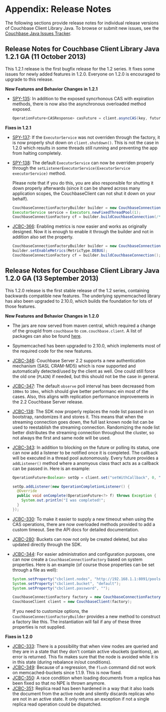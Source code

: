 # Appendix: Release Notes

The following sections provide release notes for individual release versions of
Couchbase Client Library Java. To browse or submit new issues, see the [Couchbase 
Java Issues Tracker](http://www.couchbase.com/issues/browse/JCBC).

<a id="couchbase-sdk-java-rn_1-2-1a"></a>

## Release Notes for Couchbase Client Library Java 1.2.1 GA (11 October 2013)

This 1.2.1 release is the first bugfix release for the 1.2 series. It fixes some
issues for newly added features in 1.2.0. Everyone on 1.2.0 is encouraged to
upgrade to this release.


**New Features and Behavior Changes in 1.2.1**

 * [SPY-135](http://www.couchbase.com/issues/browse/SPY-135): In addition to the 
   exposed syncrhonous CAS with expiration methods, there is now also the asynchronous
   overloaded method exposed.

   ```java
   OperationFuture<CASResponse> casFuture = client.asyncCAS(key, future.getCas(), 2, value);
   ```

**Fixes in 1.2.1**

 * [SPY-137](http://www.couchbase.com/issues/browse/SPY-137): If the `ExecutorService` was not
   overriden through the factory, it is now properly shut down on `client.shutdown()`. This is
   not the case in 1.2.0 which results in some threads still running and preventing the app
   from halting completely.
 * [SPY-138](http://www.couchbase.com/issues/browse/SPY-138): The default `ExecutorService`
   can now be overriden properly through the `setListenerExecutorService(ExecutorService executorService)`
   method.

   Please note that if you do this, you are also responsible for shutting it down properly 
   afterwards (since it can be shared across many application scopes, the CouchbaseClient can
   not shut it down on your behalf).

   ```java
   CouchbaseConnectionFactoryBuilder builder = new CouchbaseConnectionFactoryBuilder();
   ExecutorService service = Executors.newFixedThreadPool(1);
   CouchbaseConnectionFactory cf = builder.buildCouchbaseConnection(/*...*/);
   ```
 * [JCBC-366](http://www.couchbase.com/issues/browse/JCBC-366): Enabling metrics is now easier
   and works as originally designed. Now it is enough to enable it through the builder and not
   in addition also set the property.

   ```java
   CouchbaseConnectionFactoryBuilder builder = new CouchbaseConnectionFactoryBuilder();
   builder.setEnableMetrics(MetricType.DEBUG);
   CouchbaseConnectionFactory cf = builder.buildCouchbaseConnection();
   ```

<a id="couchbase-sdk-java-rn_1-2-0a"></a>

## Release Notes for Couchbase Client Library Java 1.2.0 GA (13 September 2013)

This 1.2.0 release is the first stable release of the 1.2 series, containing
backwards compatible new features. The underlying spymemcached library has also
been upgraded to 2.10.0, which builds the foundation for lots of those features.


**New Features and Behavior Changes in 1.2.0**

 * The jars are now served from maven central, which required a change of
   the groupId from `couchbase` to `com.couchbase.client`. A list of packages
   can also be found [here](http://search.maven.org/#search%7Cga%7C1%7Ca%3A%22couchbase-client%22).
 * Spymemcached has been upgraded to 2.10.0, which implements most of the
   required code for the new features.
 * [JCBC-346](http://www.couchbase.com/issues/browse/JCBC-346): Couchbase Server 2.2 supports
   a new authentication mechanism (SASL CRAM-MD5) which is now supported and automatically
   detected/used by the client as well. One could still force the old one (`PLAIN`) if needed, 
   but this should not be the case in general.
 * [JCBC-347](http://www.couchbase.com/issues/browse/JCBC-347): The default `observe` poll interval
   has been decreased from `100ms` to `10ms`, which should give better performanc ein most of the
   cases. Also, this aligns with replication performance improvements in the 2.2 Couchbase Server
   release. 
 * [JCBC-138](http://www.couchbase.com/issues/browse/JCBC-138): The SDK now properly replaces the
   node list passed in on bootstrap, randomizes it and stores it. This means that when the streaming
   connection goes down, the full last known node list can be used to reestablish the streaming
   connection. Randomizing the node list better distributes the streaming connection throughout
   the cluster, so not always the first and same node will be used.
 * [JCBC-343](http://www.couchbase.com/issues/browse/JCBC-343): In addition to blocking on the future
   or polling its status, one can now add a listener to be notified once it is completed. The
   callback will be executed in a thread pool autonomously. Every future provides a `addListener()`
   method where a anomyous class thact acts as a callback can be passed in. Here is an example:

   ```java
   OperationFuture<Boolean> setOp = client.set("setWithCallback", 0, "content");

   setOp.addListener(new OperationCompletionListener() {
     @Override
     public void onComplete(OperationFuture<?> f) throws Exception {
       System.out.println("I was completed!";
     }
   });
   ```
 * [JCBC-330](http://www.couchbase.com/issues/browse/JCBC-330): To make it easier to supply a new
   timeout when using the CAS operations, there are now overloaded methods provided to add a custom
   timeout. See the API docs for detailed documentation.
 * [JCBC-280](http://www.couchbase.com/issues/browse/JCBC-280): Buckets can now not only be created
   deleted, but also updated directly through the SDK.
 * [JCBC-344](http://www.couchbase.com/issues/browse/JCBC-344): For easier administration and
   configuration purposes, one can now create a `CouchbaseConnectionFactory` based on system properties.
   Here is an example (of course those properties can be set through a file as well):

   ```java
   System.setProperty("cbclient.nodes", "http://192.168.1.1:8091/pools;192.168.1.2");
   System.setProperty("cbclient.bucket", "default");
   System.setProperty("cbclient.password", "");

   CouchbaseConnectionFactory factory = new CouchbaseConnectionFactory();
   CouchbaseClient client = new CouchbaseClient(factory);
   ```

   If you need to customize options, the `CouchbaseConnectionFactoryBuilder` provides a new method to
   construct a factory like this. The instantiation will fail if any of these three properties is not
   supplied.

**Fixes in 1.2.0**
  	
 * [JCBC-333](http://www.couchbase.com/issues/browse/JCBC-333): There is a possibility that
   when view nodes are queried and they are in a state that they don't contain active vbuckets
   (paritions), an error is returned. This fix makes sure that the node is avoided while it is
   in this state (during rebalance in/out conditions).
 * [JCBC-349](http://www.couchbase.com/issues/browse/JCBC-349): Because of a regression, the
   `flush` command did not work on memcached-buckets since 1.1.9. This is now fixed.
 * [JCBC-350](http://www.couchbase.com/issues/browse/JCBC-350): A race condition when loading 
   documents from a replica has been fixed so that no NPE is thrown anymore.
 * [JCBC-351](http://www.couchbase.com/issues/browse/JCBC-351): Replica read has been hardened
   in a way that it also loads the document from the active node and silently discards replicas
   who are not in an active state. It only returns an exception if not a single replica read
   operation could be dispatched.
